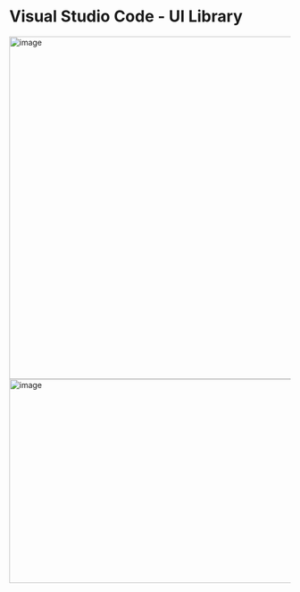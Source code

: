 # Visual Studio Code - UI Library
<img width="874" height="613" alt="image" src="https://github.com/user-attachments/assets/c174149e-3db9-469a-a896-6c032ca75585" />
<img width="720" height="365" alt="image" src="https://github.com/user-attachments/assets/99c8a051-5867-42d4-857d-1f62d9697b96" />
